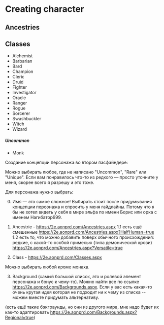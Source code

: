 # Creating character

## Ancestries

## Classes

- Alchemist
- Barbarian
- Bard
- Champion
- Cleric
- Druid
- Fighter
- Investigator
- Oracle
- Ranger
- Rogue
- Sorcerer
- Swashbuckler
- Witch
- Wizard

##### Uncommon

- Monk


Создание концепции персонажа во втором пасфайндере:

Можно выбирать любое, где не написано "Uncommon", "Rare" или "Unique". Если вам понравилось что-то из редкого ­— просто уточните у меня, скорее всего я разрешу и это тоже.

Для персонажа нужно выбрать:

0. Имя — это самое сложное! Выбирать стоит после придумывания концепции персонажа и спросить у меня гайдлайны. Потому что я бы не хотел видеть у себя в мире эльфа по имени Борис или орка с именем Нагибатор999.

1. Ancestrie - https://2e.aonprd.com/Ancestries.aspx
1.1 есть ещё смешенные https://2e.aonprd.com/Ancestries.aspx?HalfHuman=true
1.2 есть то, что можно добавить поверх обычного происхождения: редкие, с какой-то особой примесью (типа демонической крови) https://2e.aonprd.com/Ancestries.aspx?Versatile=true




2. Class - https://2e.aonprd.com/Classes.aspx

Можно выбирать любой кроме монаха.


3. Background (самый большой список, это и ролевой элемент персонажа и бонус к чему-то). Можно найти все по ссылке https://2e.aonprd.com/Backgrounds.aspx. Если у вас есть какая-то очень крутая идея которая не подходит ни к чему из списка -- можем вместе придумать альтернативу.

(есть ещё такие бэкграунды, но они из другого мира, мне надо будет их как-то адаптировать https://2e.aonprd.com/Backgrounds.aspx?Regional=true)